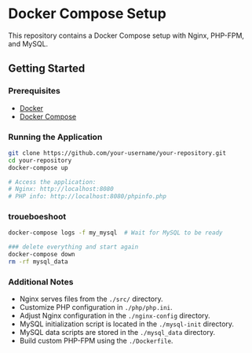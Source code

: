 # Docker Compose Setup

This repository contains a Docker Compose setup with Nginx, PHP-FPM, and MySQL.

## Getting Started

### Prerequisites

- [Docker](https://www.docker.com/)
- [Docker Compose](https://docs.docker.com/compose/)

### Running the Application

```bash
git clone https://github.com/your-username/your-repository.git
cd your-repository
docker-compose up

# Access the application:
# Nginx: http://localhost:8080
# PHP info: http://localhost:8080/phpinfo.php
```

### troueboeshoot

```bash
docker-compose logs -f my_mysql  # Wait for MySQL to be ready

### delete everything and start again
docker-compose down
rm -rf mysql_data
``` 

### Additional Notes

- Nginx serves files from the `./src/` directory.
- Customize PHP configuration in `./php/php.ini`.
- Adjust Nginx configuration in the `./nginx-config` directory.
- MySQL initialization script is located in the `./mysql-init` directory.
- MySQL data scripts are stored in the `./mysql_data` directory.
- Build custom PHP-FPM using the `./Dockerfile`.